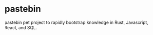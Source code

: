 # pastebin
pastebin pet project to rapidly bootstrap knowledge in Rust, Javascript, React, and SQL.
